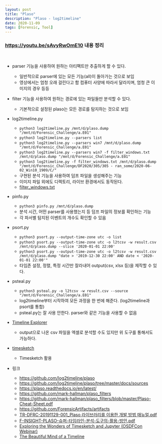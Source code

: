```yaml
---
layout: post
title: "Plaso"
description: "Plaso - log2timeline"
date: 2020-11-09
tags: [Forensic, Tool]
---
```


### https://youtu.be/sAvyRwOmE10 내용 정리
<br />

* parser 기능을 사용하여 원하는 아티팩트만 추출하게 할 수 있다.
    * 일반적으로 parser에 있는 모든 기능(all)이 돌아가는 것으로 보임
    * 영상에서는 엄청 오래 걸린다고 함 컴퓨터 사양에 따라서 달라지며, 엄청 큰 이미지의 경우 등등

* filter 기능을 사용하여 원하는 경로에 있는 파일들만 분석할 수 있다.
    * 기본적으로 설정된 plaso는 모든 경로를 탐지하는 것으로 보임

* log2timeline.py
    * ``python3 log2timeline.py /mnt/d/plaso.dump "/mnt/d/Forensic_Challenge/a.E01"``
    * ``python3 log2timeline.py --parsers list``
    * ``python3 log2timeline.py --parsers win7 /mnt/d/plaso.dump "/mnt/d/Forensic_Challenge/a.E01"``
    * ``python3 log2timeline.py --parsers win7 -f filter_windows.txt /mnt/d/plaso.dump "/mnt/d/Forensic_Challenge/a.E01"``
    * ``python3 log2timeline.py -f filter_windows.txt /mnt/d/plaso.dump "/mnt/d/Forensic_Challenge/DF2020/305/305 - ran_some/2020-06-02_Win10_1909/C/"``
    * 구현된 분석 기능을 사용하여 덤프 파일을 생성해주는 기능
    * 이미지 파일 외에도 디렉토리, 라이브 환경에서도 동작된다.
    * <a href="https://github.com/mark-hallman/plaso_filters/blob/master/filter_windows.txt">filter_windows.txt</a>

* pinfo.py
    * ``python3 pinfo.py /mnt/d/plaso.dump``
    * 분석 시간, 어떤 parser를 사용했는지 등 덤프 파일의 정보를 확인하는 기능
    * 각 파서별 탐지된 이벤트의 개수도 확인할 수 있음

* psort.py
    * ``python3 psort.py --output-time-zone utc -o list``
    * ``python3 psort.py --output-time-zone utc -o l2tcsv -w result.csv /mnt/d/plaso.dump --slice '2020-01-01 22:00'``
    * ``python3 psort.py --output-time-zone utc -o l2tcsv -w result.csv /mnt/d/plaso.dump "date > '2019-12-30 22:00' AND date < '2020-01-01 22:00'"``
    * 타임존 설정, 정렬, 특정 시간만 잘라내어 output(csv, xlsx 등)을 제작할 수 있다.

* psteal.py
    * ``python3 psteal.py -o l2tcsv -w result.csv --source "/mnt/d/Forensic_Challenge/a.E01"``
    * log2timeline부터 시작하여 모든 과정을 한 번에 해준다. (log2timeline과 psort를 통합)
    * psteal.py는 잘 사용 안한다. parser와 같은 기능을 사용할 수 없음

* <a href="https://f001.backblazeb2.com/file/EricZimmermanTools/TimelineExplorer.zip">Timeline Explorer</a>
    * output으로 나온 csv 파일을 엑셀로 분석할 수도 있지만 위 도구를 통해서도 가능하다.

* <a href="https://github.com/google/timesketch">timesketch</a>
     * Timesketch 활용


* 링크
    * https://github.com/log2timeline/plaso
    * https://github.com/log2timeline/plaso/tree/master/docs/sources
    * https://plaso.readthedocs.io/en/latest/
    * https://github.com/mark-hallman/plaso_filters
    * https://github.com/mark-hallman/plaso_filters/blob/master/Plaso-Cheat-Sheet.pdf
    * https://github.com/ForensicArtifacts/artifacts
    * <a href="http://carpeforensics.org/files/Technical_Report/TR-DFRC-20191129-001_Plaso%20%EB%9D%BC%EC%9D%B4%EB%B8%8C%EB%9F%AC%EB%A6%AC%EB%A5%BC%20%EC%9D%B4%EC%9A%A9%ED%95%9C%20%EA%B0%9C%EB%B0%9C%20%EB%B0%A9%EB%B2%95%20%EB%A7%A4%EB%89%B4%EC%96%BC.pdf">TR-DFRC-20191129-001_Plaso 라이브러리를 이용한 개발 방법 매뉴얼.pdf</a>
    * <a href="http://forensicinsight.org/wp-content/uploads/2013/07/F-INSIGHT-PLASO-%EC%8A%88%ED%8D%BC-%ED%83%80%EC%9E%84%EB%9D%BC%EC%9D%B8-%EB%B6%84%EC%84%9D-%EB%8F%84%EA%B5%AC%EC%9D%98-%ED%99%9C%EC%9A%A9-%EB%B0%A9%EC%95%88.pdf">F-INSIGHT-PLASO-슈퍼-타임라인-분석-도구의-활용-방안.pdf</a>
    * <a href="https://www.youtube.com/watch?v=zQUmo6rvQH4">Exploring the Wonders of Timesketch and Jupyter (OSDFCon Webinar)</a>
    * <a href="https://www.youtube.com/watch?v=UA7yoHrmFi0">The Beautiful Mind of a Timeline</a>